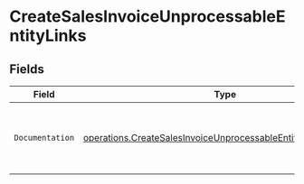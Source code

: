 # CreateSalesInvoiceUnprocessableEntityLinks


## Fields

| Field                                                                                                                                          | Type                                                                                                                                           | Required                                                                                                                                       | Description                                                                                                                                    |
| ---------------------------------------------------------------------------------------------------------------------------------------------- | ---------------------------------------------------------------------------------------------------------------------------------------------- | ---------------------------------------------------------------------------------------------------------------------------------------------- | ---------------------------------------------------------------------------------------------------------------------------------------------- |
| `Documentation`                                                                                                                                | [operations.CreateSalesInvoiceUnprocessableEntityDocumentation](../../models/operations/createsalesinvoiceunprocessableentitydocumentation.md) | :heavy_check_mark:                                                                                                                             | The URL to the generic Mollie API error handling guide.                                                                                        |